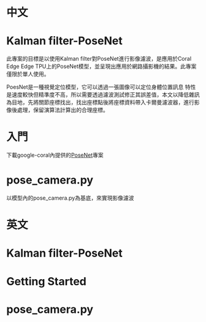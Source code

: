 # **中文**

# Kalman filter-PoseNet
此專案的目標是以使用Kalman filter對PoseNet進行影像濾波，是應用於Coral Edge Edge TPU上的PoseNet模型，並呈現出應用於網路攝影機的結果。此專案僅限於單人使用。

PoesNet是一種視覺定位模型，它可以透過一張圖像可以定位身體位置訊息 特性是速度較快但精準度不高，所以需要透過濾波測試修正其誤差值，本文以降低雜訊為目地，先將關節座標找出，找出座標點後將座標資料帶入卡爾曼濾波器，進行影像後處理，保留演算法計算出的合理座標。

# 入門
下載google-coral內提供的[PoseNet](https://github.com/google-coral/project-posenet.git)專案  

# pose_camera.py
以模型內的pose_camera.py為基底，來實現影像濾波
















# **英文**

# Kalman filter-PoseNet

# Getting Started

# pose_camera.py
